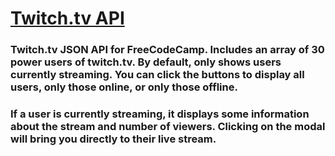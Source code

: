 # [Twitch.tv API](http://codepen.io/schap843/debug/XddGeJ)

### Twitch.tv JSON API for FreeCodeCamp. Includes an array of 30 power users of twitch.tv. By default, only shows users currently streaming. You can click the buttons to display all users, only those online, or only those offline.

### If a user is currently streaming, it displays some information about the stream and number of viewers. Clicking on the modal will bring you directly to their live stream.
